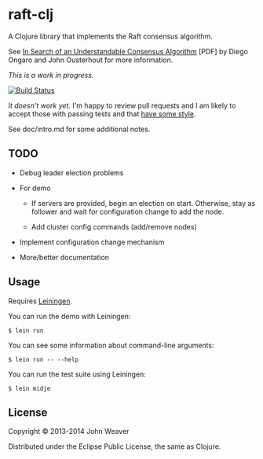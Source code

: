 # raft-clj

A Clojure library that implements the Raft consensus algorithm.

See [In Search of an Understandable Consensus Algorithm](https://ramcloud.stanford.edu/wiki/download/attachments/11370504/raft.pdf) [PDF] by Diego Ongaro and John Ousterhout for more information.


*This is a work in progress.*

[![Build Status](https://travis-ci.org/saebyn/raft.svg?branch=master)](https://travis-ci.org/saebyn/raft)

*It doesn't work yet.* I'm happy to review pull requests and I am likely to accept
those with passing tests and that [have some style](https://github.com/bbatsov/clojure-style-guide).


See doc/intro.md for some additional notes.


## TODO

- Debug leader election problems

- For demo

  - If servers are provided, begin an election on start. Otherwise, stay as follower and wait for configuration change to add the node.

  - Add cluster config commands (add/remove nodes)

- Implement configuration change mechanism

- More/better documentation


## Usage

Requires [Leiningen](https://github.com/technomancy/leiningen).


You can run the demo with Leiningen:

    $ lein run


You can see some information about command-line arguments:


    $ lein run -- --help


You can run the test suite using Leiningen:

    $ lein midje



## License

Copyright © 2013-2014 John Weaver

Distributed under the Eclipse Public License, the same as Clojure.
